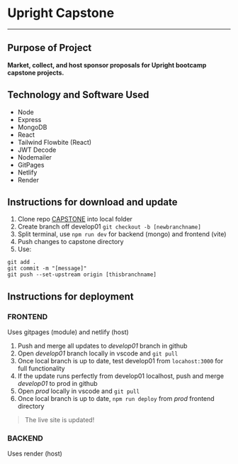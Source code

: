 # Upright Capstone
***

## Purpose of Project
**Market, collect, and host sponsor proposals for Upright bootcamp capstone projects.**

## Technology and Software Used
- Node
- Express
- MongoDB
- React
- Tailwind Flowbite (React)
- JWT Decode
- Nodemailer
- GitPages
- Netlify
- Render

## Instructions for download and update
1. Clone repo [CAPSTONE](https://github.com/TyBeen/CAPSTONE-2024.git) into local folder
2. Create branch off develop01 `git checkout -b [newbranchname]`
3. Split terminal, use `npm run dev` for backend (mongo) and frontend (vite)
4. Push changes to capstone directory
5. Use: 
```
git add .
git commit -m "[message]"
git push --set-upstream origin [thisbranchname]
```

## Instructions for deployment
### FRONTEND
Uses gitpages (module) and netlify (host)
1. Push and merge all updates to _develop01_ branch in github
2. Open _develop01_ branch locally in vscode and `git pull`
3. Once local branch is up to date, test develop01 from `locahost:3000` for full functionality
4. If the update runs perfectly from develop01 localhost, push and merge _develop01_ to prod in github
5. Open _prod_ locally in vscode and `git pull`
6. Once local branch is up to date, `npm run deploy` from _prod_ frontend directory
>The live site is updated!

### BACKEND
Uses render (host)
